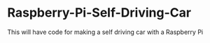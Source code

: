 # Raspberry-Pi-Self-Driving-Car
This will have code for making a self driving car with a Raspberry Pi
